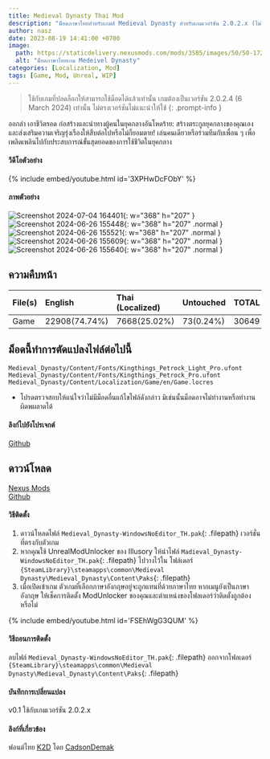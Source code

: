 ```yaml
---
title: Medieval Dynasty Thai Mod
description: "ม็อดภาษาไทยสำหรับเกมส์ Medieval Dynasty สำหรับเกมเวอร์ชัน 2.0.2.x (ไม่รวมตัวปลดล็อกเกม)"
author: nasz
date: 2023-08-19 14:41:00 +0700
image:
  path: https://staticdelivery.nexusmods.com/mods/3585/images/50/50-1720194031-848638757.png
  alt: "ม็อดภาษาไทยเกม Medeivel Dynasty"
categories: [Localization, Mod]
tags: [Game, Mod, Unreal, WIP]
---
```


> ใช้กับเกมที่ปลดล็อกให้สามารถใช้ม็อดได้แล้วเท่านั้น เกมต้องเป็นเวอร์ชัน 2.0.2.4 (6 March 2024) เท่านั้น ไม่ตรงเวอร์ชันไม่แนะนำให้ใช้
{: .prompt-info }

ออกล่า เอาชีวิตรอด ก่อสร้างและนำทางผู้คนในยุคกลางอันโหดร้าย: สร้างตระกูลยุคกลางของคุณเองและส่งเสริมความเจริญรุ่งเรืองให้สืบต่อไปหรือไม่ก็ยอมตาย! เล่นคนเดียวหรือร่วมทีมกับเพื่อน ๆ เพื่อเพลิดเพลินไปกับประสบการณ์ขั้นสุดยอดของการใช้ชีวิตในยุคกลาง

#### วีดีโอตัวอย่าง

{% include embed/youtube.html id='3XPHwDcFObY' %}

#### ภาพตัวอย่าง

![Screenshot 2024-07-04 164401](https://staticdelivery.nexusmods.com/mods/3585/images/50/50-1720086509-221066424.png){: w="368" h="207" }<br />
![Screenshot 2024-06-26 155448](https://staticdelivery.nexusmods.com/mods/3585/images/50/50-1717787627-1214892175.png){: w="368" h="207" .normal }
![Screenshot 2024-06-26 155521](https://staticdelivery.nexusmods.com/mods/3585/images/50/50-1719392326-1853094052.png){: w="368" h="207" .normal }
![Screenshot 2024-06-26 155609](https://staticdelivery.nexusmods.com/mods/3585/images/50/50-1719392326-1745635887.png){: w="368" h="207" .normal }
![Screenshot 2024-06-26 155640](https://staticdelivery.nexusmods.com/mods/3585/images/50/50-1719392332-1114305406.png){: w="368" h="207" .normal }

## ความคืบหน้า

| File(s) | English       | Thai (Localized) | Untouched | TOTAL |
| ------- | :------------ | :--------------- | :-------- | :---- |
| Game    | 22908(74.74%) | 7668(25.02%)     | 73(0.24%) | 30649 |

## ม็อดนี้ทำการตัดแปลงไฟล์ต่อไปนี้

```text
Medieval_Dynasty/Content/Fonts/Kingthings_Petrock_Light_Pro.ufont
Medieval_Dynasty/Content/Fonts/Kingthings_Petrock_Pro.ufont
Medieval_Dynasty/Content/Localization/Game/en/Game.locres
```

- โปรดตรวจสอบให้แน่ใจว่าไม่มีม็อดอื่นแก้ไขไฟล์ดังกล่าว มิเช่นนั้นม็อดอาจไม่ทำงานหรือทำงานผิดพผลาดได้

#### ลิงก์ไปยังโปรเจกต์

[Github](https://github.com/Nasz/MedievalDynastyTHLocale)

## ดาวน์โหลด

[Nexus Mods](https://www.nexusmods.com/medievaldynasty/mods/50) <br />
[Github](https://github.com/Nasz/MedievalDynastyTHLocale/releases/latest)

#### วิธีติดตั้ง

1. ดาวน์โหลดไฟล์ `Medieval_Dynasty-WindowsNoEditor_TH.pak`{: .filepath} เวอร์ชั่นที่ตรงกับตัวเกม
2. หากคุณใช้ UnrealModUnlocker ของ Illusory ให้นำไฟล์ `Madieval_Dynasty-WindowsNoEditor_TH.pak`{: .filepath} ไปวางไว้ใน โฟล์เดอร์ `{SteamLibrary}\steamapps\common\Medieval Dynasty\Medieval_Dynasty\Content\Paks`{: .filepath}
3. เมื่อเปิดเข้าเกม ตัวเกมที่เลือกภาษาอังกฤษอยู่จะถูกแทนที่ด้วยภาษาไทย หากเมนูยังเป็นภาษาอังกฤษ ให้เช็คการติดตั้ง ModUnlocker ของคุณและตำแหน่งของโฟลเดอร์ว่าติดตั้งถูกต้องหรือไม่

{% include embed/youtube.html id='FSEhWgG3QUM' %}

#### วิธีถอนการติดตั้ง

ลบไฟล์ `Medieval_Dynasty-WindowsNoEditor_TH.pak`{: .filepath} ออกจากโฟลเดอร์ `{SteamLibrary}\steamapps\common\Medieval Dynasty\Medieval_Dynasty\Content\Paks`{: .filepath}

#### บันทึกการเปลี่ยนแปลง

v0.1 ใช้กับเกมเวอร์ชัน 2.0.2.x

#### ลิงก์ที่เกี่ยวข้อง

ฟอนต์ไทย [K2D](https://fonts.google.com/specimen/K2D/about) โดย [CadsonDemak](https://www.cadsondemak.com/)
